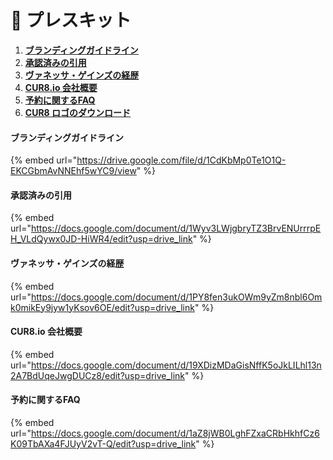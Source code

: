 # 📑 プレスキット

1. [**ブランディングガイドライン**](press-kit.md#branding-guidelines)
2. [**承認済みの引用**](press-kit.md#approved-quotes)
3. [**ヴァネッサ・ゲインズの経歴**](press-kit.md#vanessa-gaines-bio)
4. [**CUR8.io 会社概要**](press-kit.md#cur8.io-company-fact-sheet)
5. [**予約に関するFAQ**](press-kit.md#appointment-faqs)
6. [**CUR8 ロゴのダウンロード**](https://drive.google.com/file/d/1jYJTjQcoioFQFXeP7O_M5wRSJ8Y35IE4/view)

#### ブランディングガイドライン

{% embed url="https://drive.google.com/file/d/1CdKbMp0Te1O1Q-EKCGbmAvNNEhf5wYC9/view" %}

#### 承認済みの引用

{% embed url="https://docs.google.com/document/d/1Wyv3LWjgbryTZ3BrvENUrrrpEH_VLdQywx0JD-HiWR4/edit?usp=drive_link" %}

#### ヴァネッサ・ゲインズの経歴

{% embed url="https://docs.google.com/document/d/1PY8fen3ukOWm9yZm8nbl6Omk0mikEy9jyw1yKsov6OE/edit?usp=drive_link" %}

#### CUR8.io 会社概要

{% embed url="https://docs.google.com/document/d/19XDizMDaGisNffK5oJkLILhl13n2A7BdUqeJwgDUCz8/edit?usp=drive_link" %}

#### 予約に関するFAQ

{% embed url="https://docs.google.com/document/d/1aZ8jWB0LghFZxaCRbHkhfCz6K09TbAXa4FJUyV2vT-Q/edit?usp=drive_link" %}